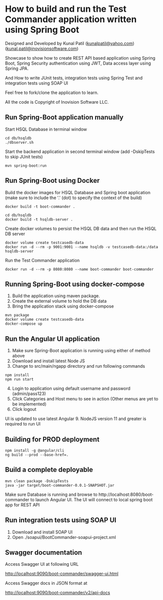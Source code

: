 # How to build and run the Test Commander application written using Spring Boot

Designed and Developed by Kunal Patil (kunalpatil@yahoo.com) (kunal.patil@inovisionsoftware.com)

Showcase to show how to create REST API based application using Spring Boot, Spring Security authentication using JWT, Data access layer using Spring JPA.

And How to write JUnit tests, integration tests using Spring Test and integration tests using SOAP UI
       
Feel free to fork/clone the application to learn. 

All the code is Copyright of Inovision Software LLC.    



## Run Spring-Boot application manually

Start HSQL Database in terminal window

```
cd db/hsqldb
./dbserver.sh
```

Start the backend application in second terminal window (add -DskipTests to skip JUnit tests)

``` 
mvn spring-boot:run
```

## Run Spring-Boot using Docker

Build the docker images for HSQL Database and Spring boot application (make sure to include the '.' (dot) to specify the context of the build)

```
docker build -t boot-commander .
```

```
cd db/hsqldb
docker build -t hsqldb-server .
```

Create docker volumes to persist the HSQL DB data and then run the HSQL DB server

```
docker volume create testcasedb-data
docker run -d --rm -p 9001:9001 --name hsqldb -v testcasedb-data:/data hsqldb-server

```

Run the Test Commander application

```
docker run -d --rm -p 8080:8080 --name boot-commander boot-commander
```

## Running Spring-Boot using docker-compose

1. Build the application using maven package. 
2. Create the external volume to hold the DB data
3. Bring the application stack using docker-compose

```
mvn package
docker volume create testcasedb-data
docker-compose up
```

## Run the Angular UI application

1. Make sure Spring-Boot application is running using either of method above
2. Download and install latest Node JS
3. Change to src/main/ngapp directory and run following commands

```
npm install
npm run start
```
4. Login to application using default username and password (admin/pass123)
5. Click Categories and Host menu to see in action (Other menus are yet to be implemented)
6. Click logout 

UI is updated to use latest Angular 9. NodeJS version 11 and greater is required to run UI

## Building for PROD deployment
```
npm install -g @angular/cli
ng build --prod --base-href=.

``` 

## Build a complete deployable
```
mvn clean package -DskipTests
java -jar target/boot-commander-0.0.1-SNAPSHOT.jar
```
Make sure Database is running and browse to http://localhost:8080/boot-commander to launch Angular UI.
The UI will connect to local spring boot app for REST API


## Run integration tests using SOAP UI

1. Download and install SOAP UI
2. Open ./soapui/BootCommander-soapui-project.xml


## Swagger documentation 

Access Swagger UI at following URL


<http://localhost:9090/boot-commander/swagger-ui.html>


Access Swagger docs in JSON format at 

<http://localhost:9090/boot-commander/v2/api-docs>
